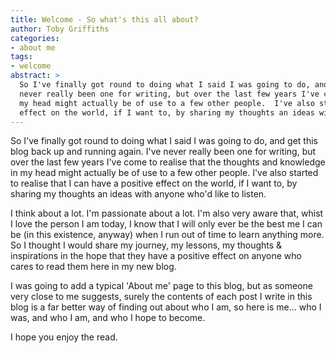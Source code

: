```yaml
---
title: Welcome - So what's this all about?
author: Toby Griffiths
categories:
- about me
tags:
- welcome
abstract: >
  So I've finally got round to doing what I said I was going to do, and get this blog back up and running again.  I've 
  never really been one for writing, but over the last few years I've come to realise that the thoughts and knowledge in 
  my head might actually be of use to a few other people.  I've also started to realise that I can have a positive 
  effect on the world, if I want to, by sharing my thoughts an ideas with anyone who'd like to listen.
---
```

So I've finally got round to doing what I said I was going to do, and get this blog back up and running again.  I've 
never really been one for writing, but over the last few years I've come to realise that the thoughts and knowledge in 
my head might actually be of use to a few other people.  I've also started to realise that I can have a positive effect 
on the world, if I want to, by sharing my thoughts an ideas with anyone who'd like to listen.

I think about a lot.  I'm passionate about a lot.  I'm also very aware that, whist I love the person I am today, I know 
that I will only ever be the best me I can be (in this existence, anyway) when I run out of time to learn anything more. 
So I thought I would share my journey, my lessons, my thoughts &amp; inspirations in the hope that they have a positive 
effect on anyone who cares to read them here in my new blog.

I was going to add a typical 'About me' page to this blog, but as someone very close to me suggests, surely the contents 
of each post I write in this blog is a far better way of finding out about who I am, so here is me… who I was, and who I 
am, and who I hope to become.

I hope you enjoy the read.